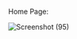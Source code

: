 Home Page:

![Screenshot (95)](https://user-images.githubusercontent.com/72137128/123268154-69281580-d51b-11eb-9064-dc11f2deb270.png)
